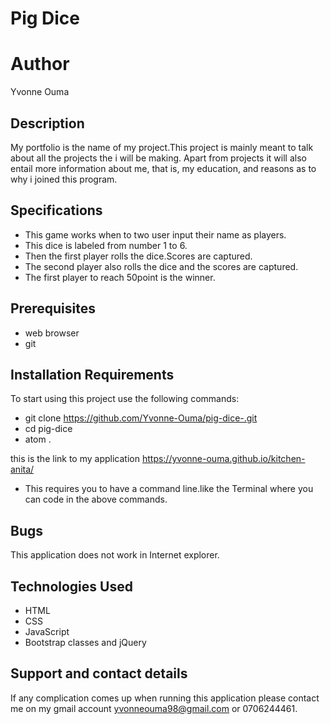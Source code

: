 # Pig Dice
# Author
Yvonne Ouma
## Description
My portfolio is the name of my project.This project is mainly meant to talk about all the projects the i will be making. Apart from projects it will also entail more information about me, that is, my education, and reasons as to why i joined this program.
## Specifications
* This game works when to two user input their name as players.
* This dice is labeled from number 1 to 6.
* Then the first player rolls the dice.Scores are captured.
* The second player also rolls the dice and the scores are captured.
* The first player to reach 50point is the winner.
## Prerequisites
* web browser
* git
## Installation Requirements
To start using this project use the following commands:
* git clone https://github.com/Yvonne-Ouma/pig-dice-.git
* cd pig-dice
* atom .

this is the link to my application https://yvonne-ouma.github.io/kitchen-anita/
* This requires you to have a command line.like the Terminal where you can code in the above commands.
## Bugs
This application does not work in Internet explorer.
## Technologies Used
* HTML
* CSS
* JavaScript
* Bootstrap classes and jQuery
## Support and contact details
If any complication comes up when running this application please contact me on my gmail account yvonneouma98@gmail.com or 0706244461.
